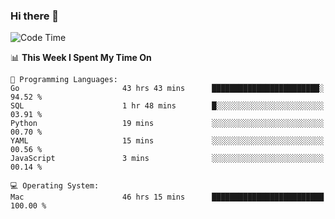 ### Hi there 👋

<!--
**CrazyCollin/crazycollin** is a ✨ _special_ ✨ repository because its `README.md` (this file) appears on your GitHub profile.

Here are some ideas to get you started:

- 🔭 I’m currently working on ...
- 🌱 I’m currently learning ...
- 👯 I’m looking to collaborate on ...
- 🤔 I’m looking for help with ...
- 💬 Ask me about ...
- 📫 How to reach me: ...
- 😄 Pronouns: ...
- ⚡ Fun fact: ...
-->

<!--START_SECTION:waka-->
![Code Time](http://img.shields.io/badge/Code%20Time-2%2C238%20hrs%2043%20mins-blue)

📊 **This Week I Spent My Time On** 

```text
💬 Programming Languages: 
Go                       43 hrs 43 mins      ████████████████████████░   94.52 % 
SQL                      1 hr 48 mins        █░░░░░░░░░░░░░░░░░░░░░░░░   03.91 % 
Python                   19 mins             ░░░░░░░░░░░░░░░░░░░░░░░░░   00.70 % 
YAML                     15 mins             ░░░░░░░░░░░░░░░░░░░░░░░░░   00.56 % 
JavaScript               3 mins              ░░░░░░░░░░░░░░░░░░░░░░░░░   00.14 % 

💻 Operating System: 
Mac                      46 hrs 15 mins      █████████████████████████   100.00 % 
```


<!--END_SECTION:waka-->
